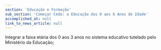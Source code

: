 ```yaml
---
section: 'Educação e Formação'
sub_section: 'Começar Cedo: a Educação dos 0 aos 6 Anos de Idade'
accomplished_at: null
link_to_news_article: null
---
```


Integrar a faixa etária dos 0 aos 3 anos no sistema educativo tutelado pelo Ministério da Educação;